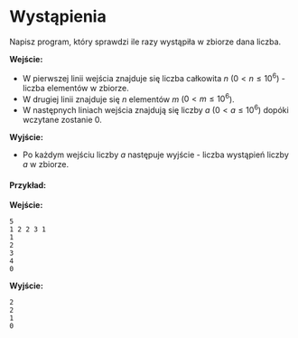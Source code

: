 # Wystąpienia

Napisz program, który sprawdzi ile razy wystąpiła w zbiorze dana liczba.

**Wejście:**

- W pierwszej linii wejścia znajduje się liczba całkowita $n$ ($0 < n \le 10^6$) - liczba elementów w zbiorze.
- W drugiej linii znajduje się $n$ elementów $m$ ($0 < m \le 10^6$).
- W następnych liniach wejścia znajdują się liczby $a$ ($0 < a \le 10^6$) dopóki wczytane zostanie 0.

**Wyjście:**

- Po każdym wejściu liczby $a$ następuje wyjście - liczba wystąpień liczby $a$ w zbiorze.

#### Przykład:

**Wejście:**

```
5
1 2 2 3 1
1
2
3
4
0
```

**Wyjście:**

```
2
2
1
0
```